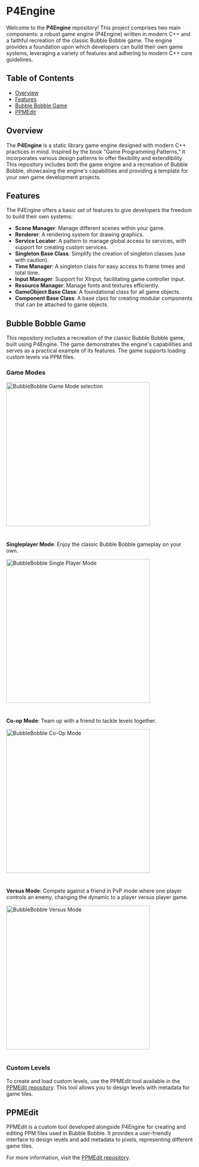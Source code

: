 # P4Engine

Welcome to the **P4Engine** repository! This project comprises two main components: a robust game engine (P4Engine) written in modern C++ and a faithful recreation of the classic Bubble Bobble game. The engine provides a foundation upon which developers can build their own game systems, leveraging a variety of features and adhering to modern C++ core guidelines.

## Table of Contents

- [Overview](#overview)
- [Features](#features)
- [Bubble Bobble Game](#bubble-bobble-game)
- [PPMEdit](#ppmedit)

## Overview

The **P4Engine** is a static library game engine designed with modern C++ practices in mind. Inspired by the book "Game Programming Patterns," it incorporates various design patterns to offer flexibility and extendibility. This repository includes both the game engine and a recreation of Bubble Bobble, showcasing the engine's capabilities and providing a template for your own game development projects.

## Features

The P4Engine offers a basic set of features to give developers the freedom to build their own systems:

- **Scene Manager**: Manage different scenes within your game.
- **Renderer**: A rendering system for drawing graphics.
- **Service Locator**: A pattern to manage global access to services, with support for creating custom services.
- **Singleton Base Class**: Simplify the creation of singleton classes (use with caution).
- **Time Manager**: A singleton class for easy access to frame times and total time.
- **Input Manager**: Support for XInput, facilitating game controller input.
- **Resource Manager**: Manage fonts and textures efficiently.
- **GameObject Base Class**: A foundational class for all game objects.
- **Component Base Class**: A base class for creating modular components that can be attached to game objects.


## Bubble Bobble Game

This repository includes a recreation of the classic Bubble Bobble game, built using P4Engine. The game demonstrates the engine's capabilities and serves as a practical example of its features. The game supports loading custom levels via PPM files.

### Game Modes
<img width="384" alt="BubbleBobble Game Mode selection" src="https://github.com/user-attachments/assets/a4cccc6f-94c4-4857-8add-b0f4b8bbaf2e">

#

**Singleplayer Mode**: Enjoy the classic Bubble Bobble gameplay on your own.

<img width="384" alt="BubbleBobble Single Player Mode" src="https://github.com/user-attachments/assets/19992870-d942-48f5-b689-2ed9d4b86bf6">

#

**Co-op Mode**: Team up with a friend to tackle levels together.

<img width="384" alt="BubbleBobble Co-Op Mode" src="https://github.com/user-attachments/assets/e5663887-8f76-4c4b-8121-e0217997cbef">

#
  
**Versus Mode**: Compete against a friend in PvP mode where one player controls an enemy, changing the dynamic to a player versus player game.

<img width="384" alt="BubbleBobble Versus Mode" src="https://github.com/user-attachments/assets/c1cb61f9-9c48-4bb4-8360-f66f99953624">

#

### Custom Levels

To create and load custom levels, use the PPMEdit tool available in the [PPMEdit repository](https://github.com/SemihMT/PPMEdit). This tool allows you to design levels with metadata for game tiles.

## PPMEdit

PPMEdit is a custom tool developed alongside P4Engine for creating and editing PPM files used in Bubble Bobble. It provides a user-friendly interface to design levels and add metadata to pixels, representing different game tiles.

For more information, visit the [PPMEdit repository](https://github.com/SemihMT/PPMEdit).
